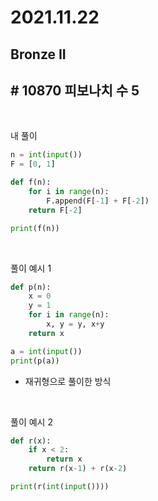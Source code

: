 # 2021.11.22

## Bronze II

## # 10870 피보나치 수 5

<br/>

내 풀이

```python
n = int(input())
F = [0, 1]

def f(n):
    for i in range(n):
        F.append(F[-1] + F[-2])
    return F[-2]

print(f(n))
```

<br/>

풀이 예시 1

```python
def p(n):
    x = 0
    y = 1
    for i in range(n):  
        x, y = y, x+y
    return x

a = int(input())
print(p(a))
```

* 재귀형으로 풀이한 방식

<br/>

풀이 예시 2

```python
def r(x):
    if x < 2:   
        return x 
    return r(x-1) + r(x-2) 

print(r(int(input())))
```

